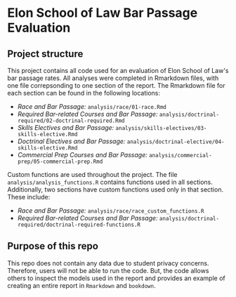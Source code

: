 # Elon School of Law Bar Passage Evaluation

## Project structure

This project contains all code used for an evaluation of Elon School of Law's bar passage rates. All analyses were completed in Rmarkdown files, with one file correpsonding to one section of the report. The Rmarkdown file for each section can be found in the following locations:

- *Race and Bar Passage:*  `analysis/race/01-race.Rmd`
- *Required Bar-related Courses and Bar Passage:* `analysis/doctrinal-required/02-doctrinal-required.Rmd`
- *Skills Electives and Bar Passage:* `analysis/skills-electives/03-skills-elective.Rmd`
- *Doctrinal Electives and Bar Passage:* `analysis/doctrinal-elective/04-skills-elective.Rmd`
- *Commercial Prep Courses and Bar Passage:* `analysis/commercial-prep/05-commercial-prep.Rmd`

Custom functions are used throughout the project. The file `analysis/analysis_functions.R` contains functions used in all sections. Additionally, two sections have custom functions used only in that section. These include:

- *Race and Bar Passage:*  `analysis/race/race_custom_functions.R`
- *Required Bar-related Courses and Bar Passage:* `analysis/doctrinal-required/doctrinal-required-functions.R`

## Purpose of this repo

This repo does not contain any data due to student privacy concerns. Therefore, users will not be able to run the code. But, the code allows others to inspect the models used in the report and provides an example of creating an entire report in `Rmarkdown` and `bookdown`.